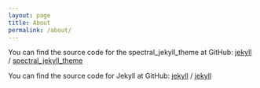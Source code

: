 ```yaml
---
layout: page
title: About
permalink: /about/
---
```


You can find the source code for the spectral_jekyll_theme at GitHub:
[jekyll][jekyll-organization] /
[spectral_jekyll_theme](https://github.com/andrewbanchich/spectral-jekyll-theme)

You can find the source code for Jekyll at GitHub:
[jekyll][jekyll-organization] /
[jekyll](https://github.com/jekyll/jekyll)


[jekyll-organization]: https://github.com/jekyll
